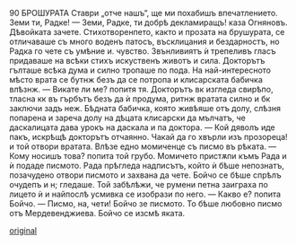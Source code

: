 ﻿90
БРОШУРАТА
Ставри „отче нашъ“, ще ми похабишъ впечатлението. Земи ти, Радке!
— Земи, Радке, ти добрѣ декламиращъ! каза Огняновъ.
Дѣвойката зачете.
Стихотворенпето, както и прозата на брушурата, се отличаваше съ много воденъ патосъ, въсклицания и бездарностъ, но Радка го чете съ умѣние и. чувство. Звънливиятъ ѝ трепеливъ гласъ придаваше на всѣки стихъ искуственъ животъ и сила.
Докторътъ гълташе всѣка дума и силно тропаше по пода. На най-интересното мѣсто врата се бутнж безъ да се потропа и клисарската бабичка влѣзнж.
— Викате ли ме? попитя тя.
Докторътъ вк изгледа свирѣпо, тласна кк въ гърбътъ безъ да ѝ продума, ритнж вратата силно и бк заключи задъ неж. Бѣдната бабичка, която живѣяше отъ долу, слѣзня попарена и зареча долу на дѣцата клисарски да мълчатъ, че даскалицата дава урокъ на даскала и па доктора.
— Кой дяволъ иде пакъ, искрѣщѣ докторътъ отчаянно. Чакай да го хвърли изъ прозореца! и той отвори вратата.
Влѣзе едно момиченце съ писмо въ рѣката.
— Кому носишъ това? попита той грубо.
Момичето пристѫпи къмъ Рада и ѝ подаде писмото.
Рада прѣгледа надписътъ, който ѝ бѣше непознатъ, позачудено отвори писмото и захвана да чете.
Бойчо се бѣше спрѣлъ очудепъ и н; гледаше. Той забѣлѣжи, че румени петна заиграха по лицето ѝ и найпослѣ усмивка се изобрази по него.
— Какво е? попита Бойчо.
— Писмо, на, чети!
Бойчо зе писмото.
То бѣше любовно писмо отъ Мердевенджиева.
Бойчо се изсмѣ яката.

[original](images/105.jpg)